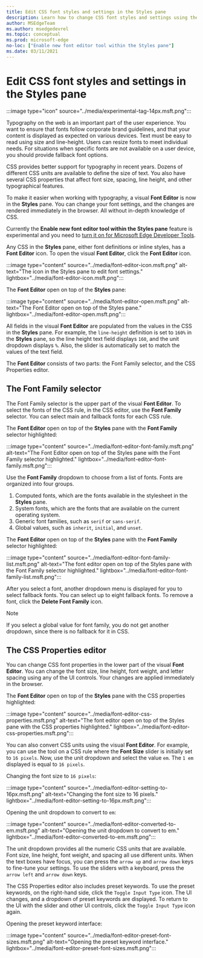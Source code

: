 ```yaml
---
title: Edit CSS font styles and settings in the Styles pane
description: Learn how to change CSS font styles and settings using the Styles pane in Microsoft Edge DevTools.
author: MSEdgeTeam
ms.author: msedgedevrel
ms.topic: conceptual
ms.prod: microsoft-edge
no-loc: ["Enable new font editor tool within the Styles pane"]
ms.date: 03/11/2021
---
```

# Edit CSS font styles and settings in the Styles pane

:::image type="icon" source="../media/experimental-tag-14px.msft.png":::

Typography on the web is an important part of the user experience.  You want to ensure that fonts follow corporate brand guidelines, and that your content is displayed as expected on various devices.  Text must be easy to read using size and line-height.  Users can resize fonts to meet individual needs.  For situations when specific fonts are not available on a user device, you should provide fallback font options.

CSS provides better support for typography in recent years.  Dozens of different CSS units are available to define the size of text.  You also have several CSS properties that affect font size, spacing, line height, and other typographical features.

To make it easier when working with typography, a visual **Font Editor** is now in the **Styles** pane.  You can change your font settings, and the changes are rendered immediately in the browser.  All without in-depth knowledge of CSS.

Currently the **Enable new font editor tool within the Styles pane** feature is experimental and you need to [turn it on for Microsoft Edge Developer Tools](../experimental-features/index.md#turning-an-experiment-on-or-off).

Any CSS in the **Styles** pane, either font definitions or inline styles, has a **Font Editor** icon.  To open the visual **Font Editor**, click the **Font Editor** icon.

:::image type="content" source="../media/font-editor-icon.msft.png" alt-text="The icon in the Styles pane to edit font settings." lightbox="../media/font-editor-icon.msft.png":::

The **Font Editor** open on top of the **Styles** pane:

:::image type="content" source="../media/font-editor-open.msft.png" alt-text="The Font Editor open on top of the Styles pane." lightbox="../media/font-editor-open.msft.png":::

All fields in the visual **Font Editor** are populated from the values in the CSS in the **Styles** pane.  For example, the `line-height` definition is set to `160%` in the **Styles** pane, so the line height text field displays `160`, and the unit dropdown displays `%`.  Also, the slider is automatically set to match the values of the text field.

The **Font Editor** consists of two parts:  the Font Family selector, and the CSS Properties editor.


<!-- ====================================================================== -->
## The Font Family selector

The Font Family selector is the upper part of the visual **Font Editor**.  To select the fonts of the CSS rule, in the CSS editor, use the **Font Family** selector.  You can select main and fallback fonts for each CSS rule.

The **Font Editor** open on top of the **Styles** pane with the **Font Family** selector highlighted:

:::image type="content" source="../media/font-editor-font-family.msft.png" alt-text="The Font Editor open on top of the Styles pane with the Font Family selector highlighted." lightbox="../media/font-editor-font-family.msft.png":::

Use the **Font Family** dropdown to choose from a list of fonts.  Fonts are organized into four groups.

1.  Computed fonts, which are the fonts available in the stylesheet in the **Styles** pane.
1.  System fonts, which are the fonts that are available on the current operating system.
1.  Generic font families, such as `serif` or `sans-serif`.
1.  Global values, such as `inherit`, `initial`, and `unset`.

The **Font Editor** open on top of the **Styles** pane with the **Font Family** selector highlighted:

:::image type="content" source="../media/font-editor-font-family-list.msft.png" alt-text="The font editor open on top of the Styles pane with the Font Family selector highlighted." lightbox="../media/font-editor-font-family-list.msft.png":::

After you select a font, another dropdown menu is displayed for you to select fallback fonts.  You can select up to eight fallback fonts.  To remove a font, click the **Delete Font Family** icon.

<!--:::image type="content" source="../media/font-editor-defining-fonts.msft.png" alt-text="The font editor with a defined list of fonts and fallback fonts." lightbox="../media/font-editor-defining-fonts.msft.png":::-->

> [!NOTE]
> If you select a global value for font family, you do not get another dropdown, since there is no fallback for it in CSS.


<!-- ====================================================================== -->
## The CSS Properties editor

You can change CSS font properties in the lower part of the visual **Font Editor**.  You can change the font size, line height, font weight, and letter spacing using any of the UI controls.  Your changes are applied immediately in the browser.

The **Font Editor** open on top of the **Styles** pane with the CSS properties highlighted:

:::image type="content" source="../media/font-editor-css-properties.msft.png" alt-text="The font editor open on top of the Styles pane with the CSS properties highlighted." lightbox="../media/font-editor-css-properties.msft.png":::

You can also convert CSS units using the visual **Font Editor**.  For example, you can use the tool on a CSS rule where the **Font Size** slider is initially set to `16 pixels`.  Now, use the unit dropdown and select the value `em`.  The `1 em` displayed is equal to `16 pixels`.

Changing the font size to `16 pixels`:

:::image type="content" source="../media/font-editor-setting-to-16px.msft.png" alt-text="Changing the font size to 16 pixels." lightbox="../media/font-editor-setting-to-16px.msft.png":::

Opening the unit dropdown to convert to `em`:

:::image type="content" source="../media/font-editor-converted-to-em.msft.png" alt-text="Opening the unit dropdown to convert to em." lightbox="../media/font-editor-converted-to-em.msft.png":::

The unit dropdown provides all the numeric CSS units that are available.  Font size, line height, font weight, and spacing all use different units.  When the text boxes have focus, you can press the `arrow up` and `arrow down` keys to fine-tune your settings.  To use the sliders with a keyboard, press the `arrow left` and `arrow down` keys.

The CSS Properties editor also includes preset keywords.  To use the preset keywords, on the right-hand side, click the `Toggle Input Type` icon.  The UI changes, and a dropdown of preset keywords are displayed.  To return to the UI with the slider and other UI controls, click the `Toggle Input Type` icon again.

Opening the preset keyword interface:

:::image type="content" source="../media/font-editor-preset-font-sizes.msft.png" alt-text="Opening the preset keyword interface." lightbox="../media/font-editor-preset-font-sizes.msft.png":::
